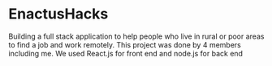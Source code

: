# EnactusHacks
Building a full stack application to help people who live in rural or poor areas to find a job and work remotely.
This project was done by 4 members including me. 
We used React.js for front end and node.js for back end 
